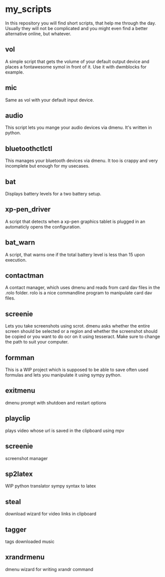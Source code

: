# my_scripts

In this repository you will find short scripts, that help me through the day.
Usually they will not be complicated and you might even find a better
alternative online, but whatever.

## vol

A simple script that gets the volume of your default output device and places
a fontawesome symol in front of it. Use it with dwmblocks for example.

## mic

Same as vol with your default input device.

## audio

This script lets you mange your audio devices via dmenu. It's written in
python.

## bluetoothctlctl

This manages your bluetooth devices via dmenu. It too is crappy and very
incomplete but enough for my usecases.

## bat

Displays battery levels for a two battery setup.

## xp-pen_driver

A script that detects when a xp-pen graphics tablet is plugged in an
automaticly opens the configuration.

## bat_warn

A script, that warns one if the total battery level is less than 15 upon
execution.

## contactman

A contact manager, which uses dmenu and reads from card dav files in the .rolo
folder. rolo is a nice commandline program to manipulate card dav files.

## screenie

Lets you take screenshots using scrot. dmenu asks whether the entire screen
should be selected or a region and whether the screenshot should be copied
or you want to do ocr on it using tesseract. Make sure to change the path to
suit your computer.

## formman

This is a WIP project which is supposed to be able to save often used formulas
and lets you manipulate it using sympy python.

## exitmenu

dmenu prompt with shutdoen and restart options

## playclip

plays video whose url is saved in the clipboard using mpv

## screenie

screenshot manager

## sp2latex

WIP python translator sympy syntax to latex

## steal

download wizard for video links in clipboard

## tagger

tags downloaded music

## xrandrmenu

dmenu wizard for writing xrandr command

